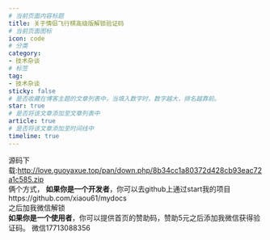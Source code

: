 ```yaml
---
# 当前页面内容标题
title: 关于情侣飞行棋高级版解锁验证码
# 当前页面图标
icon: code
# 分类
category:
- 技术杂谈
# 标签
tag:
- 技术杂谈
sticky: false
# 是否收藏在博客主题的文章列表中，当填入数字时，数字越大，排名越靠前。
star: true
# 是否将该文章添加至文章列表中
article: true
# 是否将该文章添加至时间线中
timeline: true
---
```

源码下载:http://love.guoyaxue.top/pan/down.php/8b34cc1a80372d428cb93eac72a1c585.zip
<br>
俩个方式，
**如果你是一个开发者**，你可以去github上通过start我的项目https://github.com/xiaou61/mydocs
<br>
之后加我微信解锁
<br>
**如果你是一个使用者**，你可以提供首页的赞助码，赞助5元之后添加我微信获得验证码。
微信17713088356
